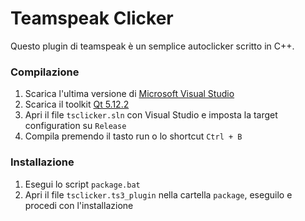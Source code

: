 # Teamspeak Clicker

Questo plugin di teamspeak è un semplice autoclicker scritto in C++.

### Compilazione

1. Scarica l'ultima versione di [Microsoft Visual Studio](https://visualstudio.microsoft.com/)
2. Scarica il toolkit [Qt 5.12.2](https://download.qt.io/archive/qt/5.12/5.12.2/)
3. Apri il file `tsclicker.sln` con Visual Studio e imposta la target configuration su `Release`
4. Compila premendo il tasto run o lo shortcut `Ctrl + B`

### Installazione

1. Esegui lo script `package.bat`
2. Apri il file `tsclicker.ts3_plugin` nella cartella `package`, eseguilo e procedi con l'installazione
